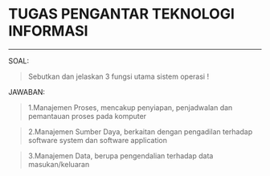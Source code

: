 # TUGAS PENGANTAR TEKNOLOGI INFORMASI
-------------------------------------
SOAL:

>Sebutkan dan jelaskan 3 fungsi utama sistem operasi !

JAWABAN:

>1.Manajemen Proses, mencakup penyiapan, penjadwalan dan pemantauan proses pada komputer

>2.Manajemen Sumber Daya, berkaitan dengan pengadilan terhadap software system dan software application

>3.Manajemen Data, berupa pengendalian terhadap data masukan/keluaran
